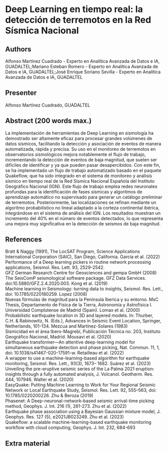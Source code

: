 # Deep Learning en tiempo real: la detección de terremotos en la Red Sísmica Nacional

## Authors

Alfonso Martínez Cuadrado - Experto en Analítica Avanzada de Datos e IA, GUADALTEL;Mariano Esteban Romero - Experto en Analítica Avanzada de Datos e IA, GUADALTEL;José Enrique Soriano Sevilla - Experto en Analítica Avanzada de Datos e IA, GUADALTEL

## Presenter

Alfonso Martínez Cuadrado, GUADALTEL

## Abstract (200 words max.) 

La implementación de herramientas de Deep Learning en sismología ha demostrado ser altamente eficaz para procesar grandes volúmenes de datos sísmicos, facilitando la detección y asociación de eventos de manera automatizada, rápida y precisa. Su uso en el monitoreo de terremotos en observatorios sismológicos mejora notablemente el flujo de trabajo, incrementando la detección de eventos de baja magnitud, que suelen ser difíciles de identificar y ya que pueden pasar desapercibidos. Con este fin, se ha implementado un flujo de trabajo automatizado basado en el paquete Quakeflow, que ha sido integrado en el sistema de monitoreo y análisis sísmico en tiempo real de la Red Sísmica Nacional Española del Instituto Geográfico Nacional (IGN). Este flujo de trabajo emplea redes neuronales profundas para la identificación de fases sísmicas y algoritmos de aprendizaje automático no supervisado para generar un catálogo preliminar de terremotos. Posteriormente, las localizaciones se refinan mediante un algoritmo probabilístico no lineal adaptado a la corteza continental ibérica, integrándose en el sistema de análisis del IGN. Los resultados muestran un incremento del 40% en el número de eventos detectados, lo que representa una mejora muy significativa en la detección de seísmos de baja magnitud.
## References

Bratt & Naggy (1991), The LocSAT Program, Science Applications International Corporation (SAIC), San Diego, California. García et al. (2022)  
Performance of a Deep learning pickers in routine network processing applications, Seismol. Res. Lett. 93, 2529-2542.    
GFZ German Research Centre for Geosciences and gempa GmbH (2008)  
The SeisComP seismological software package. GFZ Data Services. doi:10.5880/GFZ.2.4.2020.003.
Kong et al. (2019)  
Machine learning in Seismology: turning data to insights, Seismol. Res. Lett., doi: 10.1785/0220180259. Lopez (2008)  
Nuevas fórmulas de magnitud para la Península Iberica y su entorno. MsC Thesis, Departamento de Física de la Tierra, Astronomía y Astrofísica I. Universidad Complutense de Madrid (Spain). Lomax et al. (2000)  
Probabilistic earthquake location in 3D and layered models. In: Thurber, C.H. & Rabinowitz, N.
(Eds.), Advances in Seismic Event Location, Springer, Netherlands, 101-134. Mezcua and Martínez-Solares (1983)  
Sismicidad en el área Ibero-Magrebí, Publicación Técnica no. 203, Instituto Geográfico Nacional, Madrid. Mousavi et al. (2020)  
Earthquake transformer—An attentive deep-learning model for simultaneous earthquake detection and phase picking, Nat. Commun. 11, 1, doi: 10.1038/s41467-020-17591-w. Retailleau et al. (2022)  
A wrapper to use a machine-learning-based algorithm for earthquake monitoring, Seismol. Res. Lett., 93(3), 1673– 1682. Suárez et al. (2023)  
Unveiling the pre-eruptive seismic series of the La Palma 2021 eruption: insights through a fully automated analysis, J. Volcanol. Geotherm. Res. 444, 107946. Walter et al. (2020)  
EasyQuake: Putting Machine Learning to Work for Your Regional Seismic Network or Local Earthquake Study, Seismol. Res. Lett. 92, 555–563, doi: 10.1785/0220200226. Zhu & Beroza (2019)  
Phasenet: A Deep-neuronal-network-based seismic arrival-time picking method, Geophys. J. Int. 216 (1), 261-273. Zhu et al. (2022)  
Earthquake phase association using a Bayesian Gaussian mixture model, J. Geophys. Res. 127 (5), e2021JB023249. Zhu et al. (2023)  
Quakeflow: a scalable machine-learning-based earthquake monitoring workflow with cloud computing, Geophys. J. Int. 232, 684-693  

## Extra material



